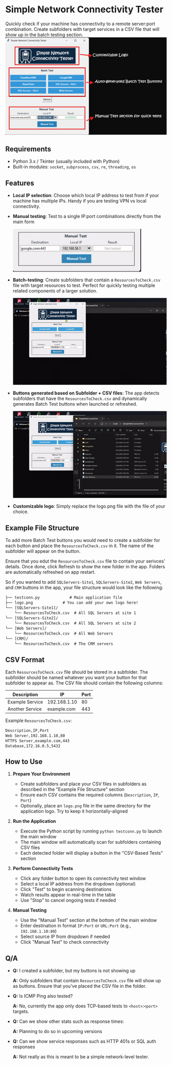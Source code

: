 # Simple Network Connectivity Tester

Quickly check if your machine has connectivity to a remote server:port combination. Create subfolders with target services in a CSV file that will show up in the batch testing section.
![SimpleNetTest ](./Media/simplenettest.png)

## Requirements

- Python 3.x / Tkinter (usually included with Python)
- Built-in modules: `socket`, `subprocess`, `csv`, `re`, `threading`, `os`


## Features

- **Local IP selection**: Choose which local IP address to test from if your machine has multiple IPs. Handy if you are testing VPN vs local connectivity.

- **Manual testing**: Test to a single IP:port combinations directly from the main form

  ![Manual Test Demo ](./Media/readme-manual.gif)

- **Batch-testing**: Create subfolders that contain a `ResourcesToCheck.csv` file with target resources to test. Perfect for quickly testing multiple related components of a larger solution.

  ![Batch Test Demo ](./Media/readme-batch2.gif)

- **Buttons generated based on Subfolder + CSV files**: The app detects subfolders that have the `ResourcesToCheck.csv` and dynamically generates Batch Test buttons when launched or refreshed.

  ![Folder Demo ](./Media/readme-folder.gif)


- **Customizable logo**: Simply replace the logo.png file with the file of your choice.


## Example File Structure
To add more Batch Test buttons you would need to create a subfolder for each button and place the `ResourcesToCheck.csv` in it. The name of the subfolder will appear on the button.

Ensure that you edut the `ResourcesToCheck.csv` file to contain your serivces' details. Once done, click Refresh to show the new folder in the app. Folders are automatically refreshed on app restart.

So if you wanted to add `SQLServers-Site1`, `SQLServers-Site2`, `Web Servers`, and `CRM` buttons in the app, your file structure would look like the following:

```
├── testconn.py             # Main application file
├── logo.png             # You can add your own logo here!
└── [SQLServers-Site1]/
    └── ResourcesToCheck.csv  # All SQL Servers at site 1
└── [SQLServers-Site2]/
    └── ResourcesToCheck.csv  # All SQL Servers at site 2
└── [Web Servers]/
    └── ResourcesToCheck.csv  # All Web Servers
└── [CRM]/
    └── ResourcesToCheck.csv  # The CRM servers
```

## CSV Format

Each `ResourcesToCheck.csv` file should be stored in a subfolder. The subfolder should be named whatever you want your button for that subfolder to appear as. The CSV file should contain the following columns:

| Description | IP         | Port |
|-------------|------------|------|
| Example Service | 192.168.1.10 | 80   |
| Another Service | example.com  | 443  |

Example `ResourcesToCheck.csv`:
```csv
Description,IP,Port
Web Server,192.168.1.10,80
HTTPS Server,example.com,443
Database,172.16.0.5,5432
```

## How to Use

1. **Prepare Your Environment**
   - Create subfolders and place your CSV files in subfolders as described in the "Example File Structure" section
   - Ensure each CSV contains the required columns (`Description`, `IP`, `Port`)
   - Optionally, place an `logo.png` file in the same directory for the application logo. Try to keep it horizontally-aligned

2. **Run the Application**
   - Execute the Python script by running `python testconn.py` to launch the main window
   - The main window will automatically scan for subfolders containing CSV files
   - Each detected folder will display a button in the "CSV-Based Tests" section

3. **Perform Connectivity Tests**
   - Click any folder button to open its connectivity test window
   - Select a local IP address from the dropdown (optional)
   - Click "Test" to begin scanning destinations
   - Watch results appear in real-time in the table
   - Use "Stop" to cancel ongoing tests if needed

4. **Manual Testing**
   - Use the "Manual Test" section at the bottom of the main window
   - Enter destination in format `IP:Port` or `URL:Port` (e.g., `192.168.1.10:80`)
   - Select source IP from dropdown if needed
   - Click "Manual Test" to check connectivity


## Q/A 
- **Q:** I created a subfolder, but my buttons is not showing up

  **A:** Only subfolders that contain `ResourcesToCheck.csv` file will show up as buttons. Ensure that you've placed the CSV file in the folder.

- **Q:** Is ICMP Ping also tested?

  **A:** No, currently the app only does TCP-based tests to `<host>`:`<port>` targets.


- **Q:** Can we show other stats such as response times:

  **A:** Planning to do so in upcoming versions


- **Q:** Can we show service responses such as HTTP 401s or SQL auth responses

  **A:** Not really as this is meant to be a simple network-level tester.









